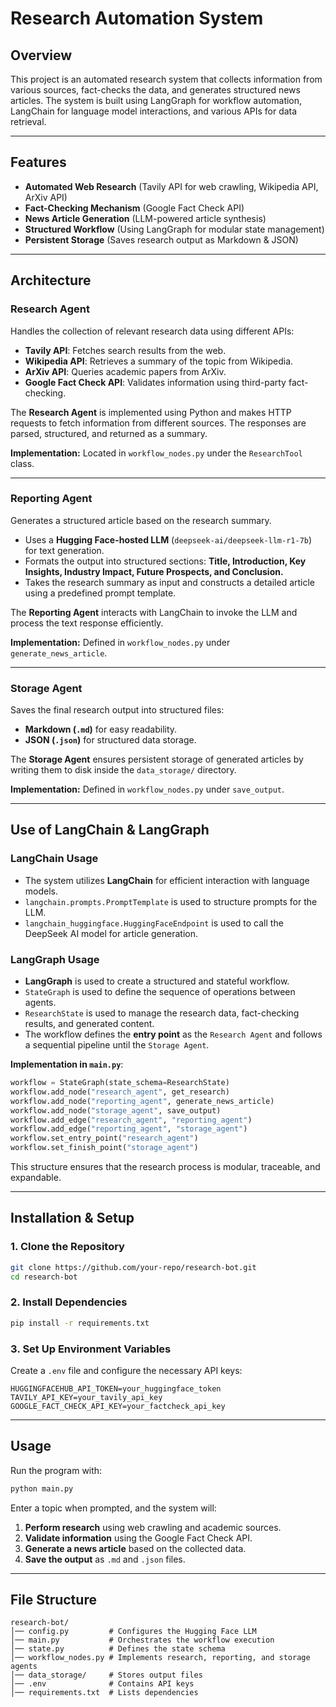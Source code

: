 # Research Automation System

## Overview
This project is an automated research system that collects information from various sources, fact-checks the data, and generates structured news articles. The system is built using LangGraph for workflow automation, LangChain for language model interactions, and various APIs for data retrieval.

---

## Features
- **Automated Web Research** (Tavily API for web crawling, Wikipedia API, ArXiv API)
- **Fact-Checking Mechanism** (Google Fact Check API)
- **News Article Generation** (LLM-powered article synthesis)
- **Structured Workflow** (Using LangGraph for modular state management)
- **Persistent Storage** (Saves research output as Markdown & JSON)

---

## Architecture
### **Research Agent**
Handles the collection of relevant research data using different APIs:
- **Tavily API**: Fetches search results from the web.
- **Wikipedia API**: Retrieves a summary of the topic from Wikipedia.
- **ArXiv API**: Queries academic papers from ArXiv.
- **Google Fact Check API**: Validates information using third-party fact-checking.

The **Research Agent** is implemented using Python and makes HTTP requests to fetch information from different sources. The responses are parsed, structured, and returned as a summary.

**Implementation:**
Located in `workflow_nodes.py` under the `ResearchTool` class.

---
### **Reporting Agent**
Generates a structured article based on the research summary.
- Uses a **Hugging Face-hosted LLM** (`deepseek-ai/deepseek-llm-r1-7b`) for text generation.
- Formats the output into structured sections: **Title, Introduction, Key Insights, Industry Impact, Future Prospects, and Conclusion.**
- Takes the research summary as input and constructs a detailed article using a predefined prompt template.

The **Reporting Agent** interacts with LangChain to invoke the LLM and process the text response efficiently.

**Implementation:**
Defined in `workflow_nodes.py` under `generate_news_article`.

---
### **Storage Agent**
Saves the final research output into structured files:
- **Markdown (`.md`)** for easy readability.
- **JSON (`.json`)** for structured data storage.

The **Storage Agent** ensures persistent storage of generated articles by writing them to disk inside the `data_storage/` directory.

**Implementation:**
Defined in `workflow_nodes.py` under `save_output`.

---

## Use of LangChain & LangGraph

### **LangChain Usage**
- The system utilizes **LangChain** for efficient interaction with language models.
- `langchain.prompts.PromptTemplate` is used to structure prompts for the LLM.
- `langchain_huggingface.HuggingFaceEndpoint` is used to call the DeepSeek AI model for article generation.

### **LangGraph Usage**
- **LangGraph** is used to create a structured and stateful workflow.
- `StateGraph` is used to define the sequence of operations between agents.
- `ResearchState` is used to manage the research data, fact-checking results, and generated content.
- The workflow defines the **entry point** as the `Research Agent` and follows a sequential pipeline until the `Storage Agent`.

**Implementation in `main.py`**:
```python
workflow = StateGraph(state_schema=ResearchState)
workflow.add_node("research_agent", get_research)
workflow.add_node("reporting_agent", generate_news_article)
workflow.add_node("storage_agent", save_output)
workflow.add_edge("research_agent", "reporting_agent")
workflow.add_edge("reporting_agent", "storage_agent")
workflow.set_entry_point("research_agent")
workflow.set_finish_point("storage_agent")
```

This structure ensures that the research process is modular, traceable, and expandable.

---

## Installation & Setup
### **1️. Clone the Repository**
```bash
git clone https://github.com/your-repo/research-bot.git
cd research-bot
```

### **2️. Install Dependencies**
```bash
pip install -r requirements.txt
```

### **3️. Set Up Environment Variables**
Create a `.env` file and configure the necessary API keys:
```
HUGGINGFACEHUB_API_TOKEN=your_huggingface_token
TAVILY_API_KEY=your_tavily_api_key
GOOGLE_FACT_CHECK_API_KEY=your_factcheck_api_key
```

---

## Usage
Run the program with:
```bash
python main.py
```
Enter a topic when prompted, and the system will:
1. **Perform research** using web crawling and academic sources.
2. **Validate information** using the Google Fact Check API.
3. **Generate a news article** based on the collected data.
4. **Save the output** as `.md` and `.json` files.

---

## File Structure
```
research-bot/
│── config.py         # Configures the Hugging Face LLM
│── main.py           # Orchestrates the workflow execution
│── state.py          # Defines the state schema
│── workflow_nodes.py # Implements research, reporting, and storage agents
│── data_storage/     # Stores output files
│── .env              # Contains API keys
│── requirements.txt  # Lists dependencies
```



